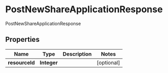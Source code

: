 

# PostNewShareApplicationResponse

PostNewShareApplicationResponse
## Properties

Name | Type | Description | Notes
------------ | ------------- | ------------- | -------------
**resourceId** | **Integer** |  |  [optional]



